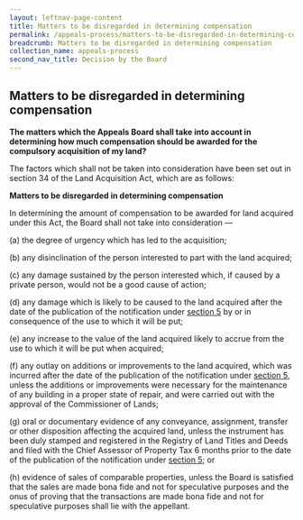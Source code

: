 ```yaml
---
layout: leftnav-page-content
title: Matters to be disregarded in determining compensation
permalink: /appeals-process/matters-to-be-disregarded-in-determining-compensation/
breadcrumb: Matters to be disregarded in determining compensation
collection_name: appeals-process
second_nav_title: Decision by the Board 
---
```


Matters to be disregarded in determining compensation
---

**The matters which the Appeals Board shall take into account in determining how much compensation should be awarded for the compulsory acquisition of my land?**

The factors which shall not be taken into consideration have been set out in section 34 of the Land Acquisition Act, which are as follows:

**Matters to be disregarded in determining compensation**

In determining the amount of compensation to be awarded for land acquired under this Act, the Board shall not take into consideration —

(a) the degree of urgency which has led to the acquisition;

(b) any disinclination of the person interested to part with the land acquired;

(c) any damage sustained by the person interested which, if caused by a private person, would not be a good cause of action;

(d) any damage which is likely to be caused to the land acquired after the date of the publication of the notification under [section 5](https://sso.agc.gov.sg/Act/LAA1966?ProvIds=pr5-#pr5-) by or in consequence of the use to which it will be put;

(e) any increase to the value of the land acquired likely to accrue from the use to which it will be put when acquired;

(f) any outlay on additions or improvements to the land acquired, which was incurred after the date of the publication of the notification under [section 5](https://sso.agc.gov.sg/Act/LAA1966?ProvIds=pr5-#pr5-), unless the additions or improvements were necessary for the maintenance of any building in a proper state of repair, and were carried out with the approval of the Commissioner of Lands;
 
(g) oral or documentary evidence of any conveyance, assignment, transfer or other disposition affecting the acquired land, unless the instrument has been duly stamped and registered in the Registry of Land Titles and Deeds and filed with the Chief Assessor of Property Tax 6 months prior to the date of the publication of the notification under [section 5]( https://sso.agc.gov.sg/Act/LAA1966?ProvIds=pr5-#pr5-); or

(h) evidence of sales of comparable properties, unless the Board is satisfied that the sales are made bona fide and not for speculative purposes and the onus of proving that the transactions are made bona fide and not for speculative purposes shall lie with the appellant.
